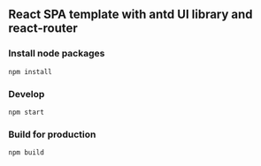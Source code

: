 ## React SPA template with antd UI library and react-router

### Install node packages
```
npm install
```

### Develop
```
npm start
```

### Build for production
```
npm build
```
